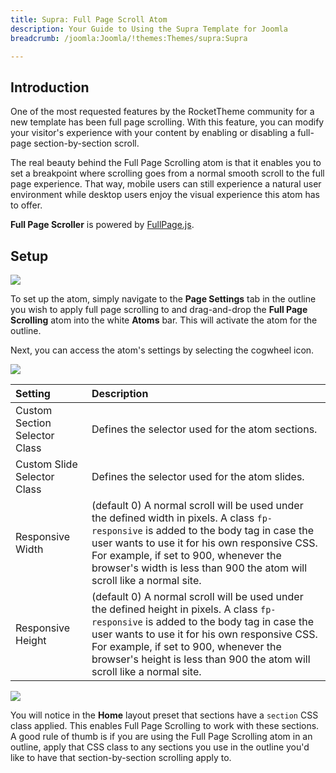 ```yaml
---
title: Supra: Full Page Scroll Atom
description: Your Guide to Using the Supra Template for Joomla
breadcrumb: /joomla:Joomla/!themes:Themes/supra:Supra

---
```


## Introduction

One of the most requested features by the RocketTheme community for a new template has been full page scrolling. With this feature, you can modify your visitor's experience with your content by enabling or disabling a full-page section-by-section scroll.

The real beauty behind the Full Page Scrolling atom is that it enables you to set a breakpoint where scrolling goes from a normal smooth scroll to the full page experience. That way, mobile users can still experience a natural user environment while desktop users enjoy the visual experience this atom has to offer.

**Full Page Scroller** is powered by [FullPage.js](https://alvarotrigo.com/fullPage/).

## Setup

![](atom_fullpage1.jpeg)

To set up the atom, simply navigate to the **Page Settings** tab in the outline you wish to apply full page scrolling to and drag-and-drop the **Full Page Scrolling** atom into the white **Atoms** bar. This will activate the atom for the outline.

Next, you can access the atom's settings by selecting the cogwheel icon.

![](atom_fullpage2.jpeg)

| Setting                       | Description                                                                                                                                                                                                                                                                                                    |
| :-----                        | :-----                                                                                                                                                                                                                                                                                                         |
| Custom Section Selector Class | Defines the selector used for the atom sections.                                                                                                                                                                                                                                                               |
| Custom Slide Selector Class   | Defines the selector used for the atom slides.                                                                                                                                                                                                                                                                 |
| Responsive Width              | (default 0) A normal scroll will be used under the defined width in pixels. A class `fp-responsive` is added to the body tag in case the user wants to use it for his own responsive CSS. For example, if set to 900, whenever the browser's width is less than 900 the atom will scroll like a normal site.   |
| Responsive Height             | (default 0) A normal scroll will be used under the defined height in pixels. A class `fp-responsive` is added to the body tag in case the user wants to use it for his own responsive CSS. For example, if set to 900, whenever the browser's height is less than 900 the atom will scroll like a normal site. |

![](atom_fullpage3.jpeg)

You will notice in the **Home** layout preset that sections have a `section` CSS class applied. This enables Full Page Scrolling to work with these sections. A good rule of thumb is if you are using the Full Page Scrolling atom in an outline, apply that CSS class to any sections you use in the outline you'd like to have that section-by-section scrolling apply to.
